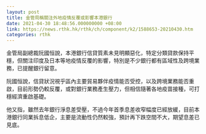 ```yaml
---
layout: post
title: 金管局稱關注外地疫情反覆或影響本港銀行
date: 2021-04-30 18:48:56.000000000 +08:00
link: https://news.rthk.hk/rthk/ch/component/k2/1588653-20210430.htm
categories: rthk
---
```


金管局副總裁阮國恒說，本港銀行信貸質素未見明顯惡化，特定分類貸款保持平穩，但關注印度及日本等地疫情反覆的影響，特別是不少銀行都有區域性及跨境業務，已提醒銀行留意。

阮國恒說，信貸狀況視乎區內主要貿易夥伴疫情能否受控，以及跨境業務能否重啟，目前形勢仍較反覆，或對銀行業務產生壓力，但相信隨著各地疫苗接種，可打穩經濟重啟基礎。

他又指，雖然去年銀行淨息差受壓，不過今年首季息差收窄幅度已經放緩，目前本港銀行同業拆息低企，主要是流動性仍然較強，預計再下跌空間不大，期望息差已見底。
